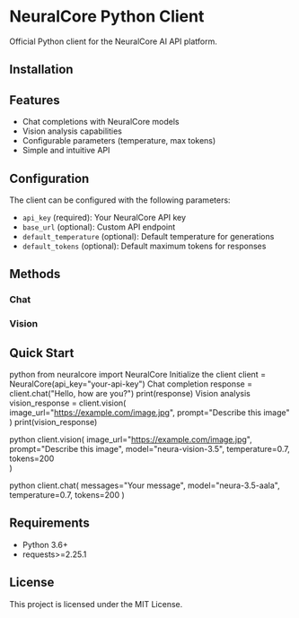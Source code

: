 # NeuralCore Python Client

Official Python client for the NeuralCore AI API platform.

## Installation


## Features

- Chat completions with NeuralCore models
- Vision analysis capabilities
- Configurable parameters (temperature, max tokens)
- Simple and intuitive API

## Configuration

The client can be configured with the following parameters:

- `api_key` (required): Your NeuralCore API key
- `base_url` (optional): Custom API endpoint
- `default_temperature` (optional): Default temperature for generations
- `default_tokens` (optional): Default maximum tokens for responses

## Methods

### Chat

### Vision

## Quick Start


python
from neuralcore import NeuralCore
Initialize the client
client = NeuralCore(api_key="your-api-key")
Chat completion
response = client.chat("Hello, how are you?")
print(response)
Vision analysis
vision_response = client.vision(
image_url="https://example.com/image.jpg",
prompt="Describe this image"
)
print(vision_response)


python
client.vision(
image_url="https://example.com/image.jpg",
prompt="Describe this image",
model="neura-vision-3.5",
temperature=0.7,
tokens=200  
)

python
client.chat(
messages="Your message",
model="neura-3.5-aala",
temperature=0.7,
tokens=200
)

## Requirements

- Python 3.6+
- requests>=2.25.1

## License

This project is licensed under the MIT License.